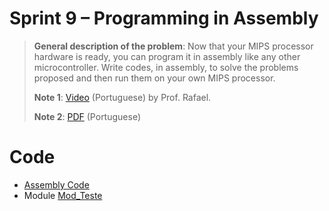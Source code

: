 # Sprint 9 – Programming in Assembly

> **General description of the problem**: Now that your MIPS processor hardware is ready, you can
program it in assembly like any other microcontroller. Write codes, in assembly, to
solve the problems proposed and then run them on your own MIPS processor.
> 
> **Note 1**: [Video](https://www.youtube.com/watch?v=UBtlr1dv4Uo) (Portuguese) by Prof. Rafael.
> 
> **Note 2**: [PDF](https://github.com/NibiruFT/CPU-MIPS/blob/main/Sprint%209/images/Sprint9%20-Assembly%20-%20CPU%20MIPS.pdf) (Portuguese)

# Code

- [Assembly Code](https://github.com/NibiruFT/CPU-MIPS/blob/main/Sprint%209/respostas/Assembly%20Code.rtf)
- Module [Mod_Teste](https://github.com/NibiruFT/CPU-MIPS/blob/main/Sprint%209/respostas/Mod_Teste.v)
